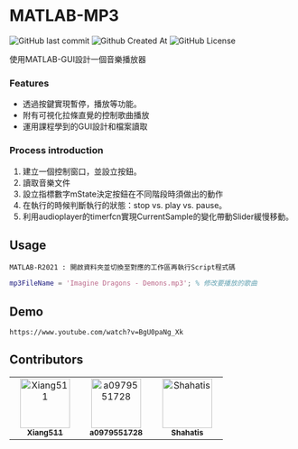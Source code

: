 # MATLAB-MP3
![GitHub last commit](https://img.shields.io/github/last-commit/Xiang511/MATLAB-MP3?style=for-the-badge)
![Github Created At](https://img.shields.io/github/created-at/XIang511/MATLAB-MP3?style=for-the-badge&color=green)
![GitHub License](https://img.shields.io/github/license/Xiang511/MATLAB-MP3?style=for-the-badge)

使用MATLAB-GUI設計一個音樂播放器

### Features
- 透過按鍵實現暫停，播放等功能。
- 附有可視化拉條直覺的控制歌曲播放
- 運用課程學到的GUI設計和檔案讀取

### Process introduction
1. 建立一個控制窗口，並設立按鈕。
2. 讀取音樂文件
3. 設立指標數字mState決定按鈕在不同階段時須做出的動作
4. 在執行的時候判斷執行的狀態：stop vs. play vs. pause。
5. 利用audioplayer的timerfcn實現CurrentSample的變化帶動Slider緩慢移動。

## Usage
```
MATLAB-R2021 : 開啟資料夾並切換至對應的工作區再執行Script程式碼
```
```MATLAB
mp3FileName = 'Imagine Dragons - Demons.mp3'; % 修改要播放的歌曲
```

## Demo

```
https://www.youtube.com/watch?v=BgU0paNg_Xk
```

## Contributors
<table>
  <tr align="left">
  <td align="center">
  <a href="https://github.com/Xiang511" style="display:inline-block;width:110px"><img src="https://avatars.githubusercontent.com/u/120042360?v=4" width="88px;"alt="Xiang511"/><br/><sub><b>Xiang511</b></sub></a><br/>
  </td> 
    
  <td align="center">
    <a href="https://github.com/a0979551728"  style="display:inline-block;width:110px"><img src="https://avatars.githubusercontent.com/u/149994291?v=4" width="88px;" alt="a0979551728"/><br/><sub><b>a0979551728</b></sub></a><br/>
  </td>
    
  <td align="center">
    <a href="https://github.com/Shahatis" style="display:inline-block;width:110px"><img src="https://avatars.githubusercontent.com/u/165771548?v=4" width="88px;" alt="Shahatis"/><br/><sub><b>Shahatis</b></sub></a><br/>
  </td>


  </tr>
</table>




